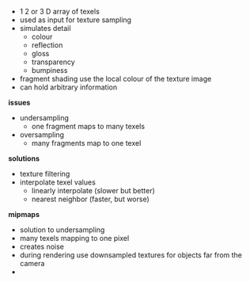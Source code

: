 - 1 2 or 3 D array of texels
- used as input for texture sampling
- simulates detail
	- colour
	- reflection
	- gloss
	- transparency
	- bumpiness
- fragment shading use the local colour of the texture image
- can hold arbitrary information

**issues**
- undersampling
	- one fragment maps to many texels
- oversampling
	- many fragments map to one texel

**solutions**
- texture filtering
- interpolate texel values
	- linearly interpolate (slower but better)
	- nearest neighbor (faster, but worse)

**mipmaps**
- solution to undersampling
- many texels mapping to one pixel
- creates noise
- during rendering use downsampled textures for objects far from the camera
- 